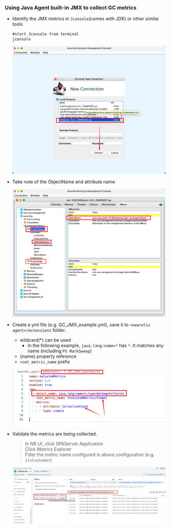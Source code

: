 ### Using Java Agent built-in JMX to collect GC metrics 

- Identify the JMX metrics in `Jconsole`(comes with JDK) or other similar tools
    ```
    #start Jconsole from terminal
    jconsole 
    ```

     ![Lab Diagram](../assets/images/connectJconsole.png)

 
- Take note of the ObjectName and attribute name

     ![Lab Diagram](../assets/images/gc_objectName.png)


- Create a yml file (e.g. GC_JMX_example.yml), save it to `<newrelic agent>/extensions` folder. 
    - wildcard(*) can be used   
        - In the following example, `java.lang:name=*` has `*`. It matches any name (including `PS MarkSweep`)
    - {name} property reference 
    - `root_metric_name` prefix

    ![Lab Diagram](../assets/images/jmxConfig.png)


- Validate the metrics are being collected.  

    > In NR UI, click SPAServer Application  
    > Click Metrics Explorer  
    > Filter the metric name configured in above configuration (e.g. `itsCustomer`)

    ![Lab Diagram](../assets/images/jmxCollectedMetrics.png)
